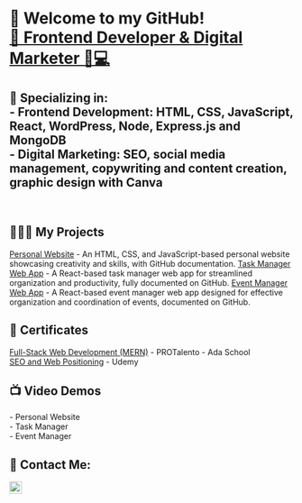 <h1>👋 Welcome to my GitHub! <br/><a href="https://github.com/Marcetmr">🚀 Frontend Developer & Digital Marketer 🎨💻</a><br>

<h2>🌟 Specializing in:<br>
  - Frontend Development: HTML, CSS, JavaScript, React, WordPress, Node, Express.js and MongoDB <br>
  - Digital Marketing: SEO, social media management, copywriting and content creation, graphic design with Canva </h2><br>

<h2>👩🏽‍💻 My Projects</h2>
    <a href="#">Personal Website</a> - An HTML, CSS, and JavaScript-based personal website showcasing creativity and skills, with GitHub documentation.
    <a href="#">Task Manager Web App</a> - A React-based task manager web app for streamlined organization and productivity, fully documented on GitHub.
    <a href="#">Event Manager Web App</a> - A React-based event manager web app designed for effective organization and coordination of events, documented on GitHub.

<h2>📄 Certificates </h2>
    <a href="#">Full-Stack Web Development (MERN)</a> - PROTalento - Ada School<br>
    <a href="#">SEO and Web Positioning</a> - Udemy

<h2>📺 Video Demos</h2>
    - Personal Website<br>
    - Task Manager<br>
    - Event Manager<br>

<h2> 🤳 Contact Me:</h2>

[<img align="left" alt="Marcela-Martinez-LinkedIn | LinkedIn" width="22px" src="https://cdn.jsdelivr.net/npm/simple-icons@v3/icons/linkedin.svg" />][linkedin]

[linkedin]: https://www.linkedin.com/in/marcetmr/


